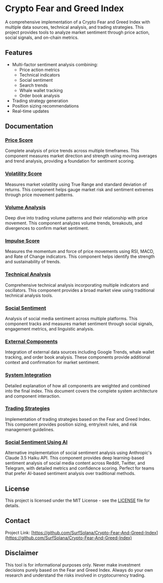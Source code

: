 # Crypto Fear and Greed Index

A comprehensive implementation of a Crypto Fear and Greed Index with multiple data sources, technical analysis, and trading strategies. This project provides tools to analyze market sentiment through price action, social signals, and on-chain metrics.

## Features

- Multi-factor sentiment analysis combining:
  - Price action metrics
  - Technical indicators
  - Social sentiment
  - Search trends
  - Whale wallet tracking
  - Order book analysis
- Trading strategy generation
- Position sizing recommendations
- Real-time updates

## Documentation

### [Price Score](docs/01-price-score.md)
Complete analysis of price trends across multiple timeframes. This component measures market direction and strength using moving averages and trend analysis, providing a foundation for sentiment scoring.

### [Volatility Score](docs/02-volatility-score.md)
Measures market volatility using True Range and standard deviation of returns. This component helps gauge market risk and sentiment extremes through price movement patterns.

### [Volume Analysis](docs/03-volume-analysis.md)
Deep dive into trading volume patterns and their relationship with price movement. This component analyzes volume trends, breakouts, and divergences to confirm market sentiment.

### [Impulse Score](docs/04-impulse-score.md)
Measures the momentum and force of price movements using RSI, MACD, and Rate of Change indicators. This component helps identify the strength and sustainability of trends.

### [Technical Analysis](docs/05-technical-analysis.md)
Comprehensive technical analysis incorporating multiple indicators and oscillators. This component provides a broad market view using traditional technical analysis tools.

### [Social Sentiment](docs/06-social-sentiment.md)
Analysis of social media sentiment across multiple platforms. This component tracks and measures market sentiment through social signals, engagement metrics, and linguistic analysis.

### [External Components](docs/07-external-components.md)
Integration of external data sources including Google Trends, whale wallet tracking, and order book analysis. These components provide additional context and confirmation for market sentiment.

### [System Integration](docs/08-system-integration.md)
Detailed explanation of how all components are weighted and combined into the final index. This document covers the complete system architecture and component interaction.

### [Trading Strategies](docs/09-trading-strategies.md)
Implementation of trading strategies based on the Fear and Greed Index. This component provides position sizing, entry/exit rules, and risk management guidelines.

### [Social Sentiment Using AI](docs/10-social-sentiment-using-ai.md)
Alternative implementation of social sentiment analysis using Anthropic's Claude 3.5 Haiku API. This component provides deep learning-based sentiment analysis of social media content across Reddit, Twitter, and Telegram, with detailed metrics and confidence scoring. Perfect for teams that prefer AI-based sentiment analysis over traditional methods.

## License

This project is licensed under the MIT License - see the [LICENSE](LICENSE) file for details.

## Contact

Project Link: [https://github.com/SurfSolana/Crypto-Fear-And-Greed-Index](https://github.com/SurfSolana/Crypto-Fear-And-Greed-Index)

## Disclaimer

This tool is for informational purposes only. Never make investment decisions purely based on the Fear and Greed Index. Always do your own research and understand the risks involved in cryptocurrency trading.